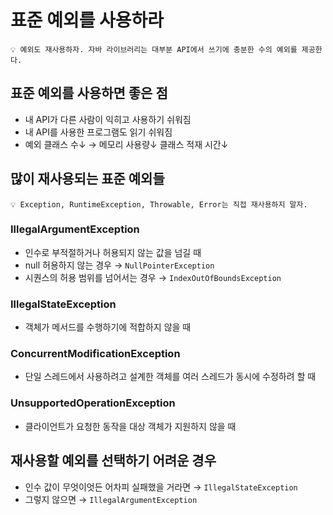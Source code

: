 # 표준 예외를 사용하라

```
💡 예외도 재사용하자. 자바 라이브러리는 대부분 API에서 쓰기에 충분한 수의 예외를 제공한다.
```

## 표준 예외를 사용하면 좋은 점

- 내 API가 다른 사람이 익히고 사용하기 쉬워짐
- 내 API를 사용한 프로그램도 읽기 쉬워짐
- 예외 클래스 수↓ → 메모리 사용량↓ 클래스 적재 시간↓

## 많이 재사용되는 표준 예외들

```
💡 Exception, RuntimeException, Throwable, Error는 직접 재사용하지 말자.
```

### IllegalArgumentException

- 인수로 부적절하거나 허용되지 않는 값을 넘길 때
- null 허용하지 않는 경우 → `NullPointerException`
- 시퀀스의 허용 범위를 넘어서는 경우 → `IndexOutOfBoundsException`

### IllegalStateException

- 객체가 메서드를 수행하기에 적합하지 않을 때

### ConcurrentModificationException

- 단일 스레드에서 사용하려고 설계한 객체를 여러 스레드가 동시에 수정하려 할 때

### UnsupportedOperationException

- 클라이언트가 요청한 동작을 대상 객체가 지원하지 않을 때

## 재사용할 예외를 선택하기 어려운 경우

- 인수 값이 무엇이엇든 어차피 실패했을 거라면 → `IllegalStateException`
- 그렇지 않으면 → `IllegalArgumentException`